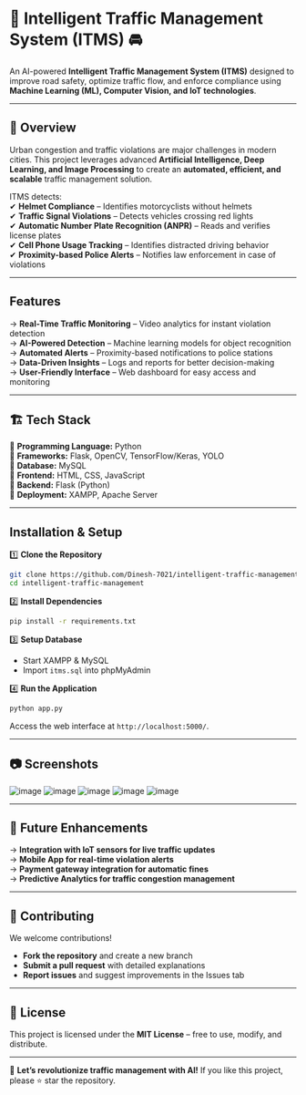 # 🚦 Intelligent Traffic Management System (ITMS) 🚘  

An AI-powered **Intelligent Traffic Management System (ITMS)** designed to improve road safety, optimize traffic flow, and enforce compliance using **Machine Learning (ML), Computer Vision, and IoT technologies**.  

---

## 📌 Overview  
Urban congestion and traffic violations are major challenges in modern cities. This project leverages advanced **Artificial Intelligence, Deep Learning, and Image Processing** to create an **automated, efficient, and scalable** traffic management solution.  

ITMS detects:  
✔ **Helmet Compliance** – Identifies motorcyclists without helmets  
✔ **Traffic Signal Violations** – Detects vehicles crossing red lights  
✔ **Automatic Number Plate Recognition (ANPR)** – Reads and verifies license plates  
✔ **Cell Phone Usage Tracking** – Identifies distracted driving behavior  
✔ **Proximity-based Police Alerts** – Notifies law enforcement in case of violations  

---

##  Features  
-> **Real-Time Traffic Monitoring** – Video analytics for instant violation detection  
-> **AI-Powered Detection** – Machine learning models for object recognition  
-> **Automated Alerts** – Proximity-based notifications to police stations  
-> **Data-Driven Insights** – Logs and reports for better decision-making  
-> **User-Friendly Interface** – Web dashboard for easy access and monitoring  

---

## 🏗 Tech Stack  
🔹 **Programming Language:** Python  
🔹 **Frameworks:** Flask, OpenCV, TensorFlow/Keras, YOLO  
🔹 **Database:** MySQL  
🔹 **Frontend:** HTML, CSS, JavaScript  
🔹 **Backend:** Flask (Python)  
🔹 **Deployment:** XAMPP, Apache Server  

---



##  Installation & Setup  

1️⃣ **Clone the Repository**  
   ```sh
   git clone https://github.com/Dinesh-7021/intelligent-traffic-management.git
   cd intelligent-traffic-management
   ```

2️⃣ **Install Dependencies**  
   ```sh
   pip install -r requirements.txt
   ```

3️⃣ **Setup Database**  
   - Start XAMPP & MySQL  
   - Import `itms.sql` into phpMyAdmin  

4️⃣ **Run the Application**  
   ```sh
   python app.py
   ```
   Access the web interface at `http://localhost:5000/`.  

---

## 📷 Screenshots  
![image](https://github.com/user-attachments/assets/f0aca59e-4a7f-480f-9bde-49a7b2059d7e)
![image](https://github.com/user-attachments/assets/18d14603-157c-4cd8-a6a9-77c426b16976)
![image](https://github.com/user-attachments/assets/a5313afa-a5d3-4fac-8825-b14ee5da91aa)
![image](https://github.com/user-attachments/assets/1f9a5278-441b-4886-8baa-fc6b421967ce)
![image](https://github.com/user-attachments/assets/d227bce2-7a4a-4493-8c6a-80b0b92cb68e)



---

## 🔮 Future Enhancements  
-> **Integration with IoT sensors for live traffic updates**  
-> **Mobile App for real-time violation alerts**  
-> **Payment gateway integration for automatic fines**  
-> **Predictive Analytics for traffic congestion management**  

---

## 🤝 Contributing  
We welcome contributions!   
- **Fork the repository** and create a new branch  
- **Submit a pull request** with detailed explanations  
- **Report issues** and suggest improvements in the Issues tab  

---

## 📜 License  
This project is licensed under the **MIT License** – free to use, modify, and distribute.  

---

🚀 **Let’s revolutionize traffic management with AI!** If you like this project, please ⭐ star the repository. 
